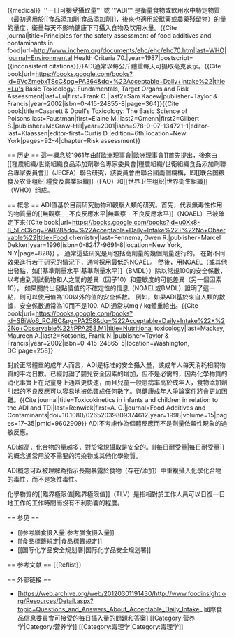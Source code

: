 {{medical}}
'''一日可接受攝取量''' 或 '''ADI''' 是衡量食物或飲用水中特定物質（最初適用於[[食品添加劑|食品添加劑]]，後來也適用於獸藥或農藥殘留物）的量的量度，衡量每天不影响健康下可攝入食物及饮用水量。<ref name="WHO1987">{{Cite journal|title=Principles for the safety assessment of food additives and contaminants in food|url=http://www.inchem.org/documents/ehc/ehc/ehc70.htm|last=WHO|journal=Environmental Health Criteria 70.|year=1987|postscript=<!-- Bot inserted parameter. Either remove it; or change its value to "." for the cite to end in a ".", as necessary. -->{{inconsistent citations}}}}</ref>ADI通常以每公斤體重每天可摄取毫克表示。<ref name="Lu">{{Cite book|url=https://books.google.com/books?id=9VcZmebxTScC&pg=PA364&dq=%22Acceptable+Daily+Intake%22|title=Lu's Basic Toxicology: Fundamentals, Target Organs and Risk Assessment|last=Lu|first=Frank C.|last2=Sam Kacew|publisher=Taylor & Francis|year=2002|isbn=0-415-24855-8|page=364}}</ref><ref name="Faustman">{{Cite book|title=Casarett & Doull's Toxicology: The Basic Science of Poisons|last=Faustman|first=Elaine M.|last2=Omenn|first2=Gilbert S.|publisher=McGraw-Hill|year=2001|isbn=978-0-07-134721-1|editor-last=Klaassen|editor-first=Curtis D.|edition=6th|location=New York|pages=92–4|chapter=Risk assessment}}</ref>

== 历史 ==
這一概念於1961年由[[歐洲理事會|歐洲理事會]]首先提出，後來由[[糧農組織/世衛組織食品添加劑聯合專家委員會|糧農組織/世衛組織食品添加劑聯合專家委員會]]（JECFA）聯合研究，該委員會由聯合國兩個機構，即[[联合国粮食及农业组织|糧食及農業組織]]（FAO）和[[世界卫生组织|世界衛生組織]]（WHO）组成。

== 概念 ==
ADI值基於目前研究動物和觀察人類的研究。首先，代表無毒性作用的物質量的[[無觀察_-_不良反應水平|無觀察 - 不良反應水平]]（NOAEL）已被確定下来<ref name="isbn0-8247-9691-8">{{Cite book|url=https://books.google.com/books?id=u0Xx8-8_5EcC&pg=PA828&dq=%22Acceptable+Daily+Intake%22+%22No+Observable%22|title=Food chemistry|last=Fennema, Owen R.|publisher=Marcel Dekker|year=1996|isbn=0-8247-9691-8|location=New York, N.Y|page=828}}</ref> 。 通常這些研究是用包括高劑量的幾個劑量進行的。 在對不同效果進行若干研究的情況下，通常採用最低的NOAEL。 然後，用NOAEL（或其他出發點，如[[基準劑量水平|基準劑量水平]]（BMDL））除以常規100的安全係數，以考慮到測試動物和人之間的差異（因子10）和靈敏度的可能差異（另一個因素10）。 如果關於出發點價值的不確定性的信息（NOAEL或BMDL）證明了這一點，則可以使用值為100以外的值的安全係數。 例如，如果ADI基於來自人類的數據，安全係數通常為10而不是100. ADI通常以mg / kg體重給出。<ref name="isbn0-415-24865-5">{{Cite book|url=https://books.google.com/books?id=SBiWo6_RCJ8C&pg=PA258&dq=%22Acceptable+Daily+Intake%22+%22No+Observable%22#PPA258,M1|title=Nutritional toxicology|last=Mackey, Maureen A.|last2=Kotsonis, Frank N.|publisher=Taylor & Francis|year=2002|isbn=0-415-24865-5|location=Washington, DC|page=258}}</ref>

對於正常體重的成年人而言，ADI是标准的安全攝入量，該成年人每天消耗相關物質的平均日數。已經討論了嬰兒安全因素的增加，但不是必需的，因為化學物質的消化事實上在兒童身上通常更快速，而且兒童一般患病率高於成年人，食物添加劑引起的不良反應可以容易地被偽裝成任何數字。與健康成年人爭論案件將會更加困難。<ref>{{Cite journal|title=Toxicokinetics in infants and children in relation to the ADI and TDI|last=Renwick|first=A. G.|journal=Food Additives and Contaminants|doi=10.1080/02652039809374612|year=1998|volume=15|pages=17–35|pmid=9602909}}</ref> ADI不考慮作為個體反應而不是劑量依賴性現象的過敏反應。

ADI越高，化合物的量越多，對於常規攝取是安全的。[[每日耐受量|每日耐受量]]的概念通常用於不需要的污染物或其他化學物質。

ADI概念可以被理解為指示長期暴露於食物（存在/添加）中重複攝入化學化合物的毒性，而不是急性毒性。

化學物質的[[臨界極限值|臨界極限值]]（TLV）是指相對於工作人員可以日復一日地工作的工作時間而沒有不利影響的程度。

== 参见 ==
* [[参考膳食摄入量|参考膳食摄入量]]
* [[食品標籤規定|食品標籤規定]]<br>
* [[国际化学品安全规划署|国际化学品安全规划署]]<br>

== 参考文献 ==
{{Reflist}}

== 外部链接 ==
* [https://web.archive.org/web/20120301191430/http://www.foodinsight.org/Resources/Detail.aspx?topic=Questions_and_Answers_About_Acceptable_Daily_Intake_ 國際食品信息委員會可接受的每日攝入量的問題和答案]
[[Category:营养学|Category:营养学]]
[[Category:毒理学|Category:毒理学]]